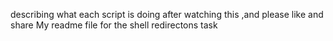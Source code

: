 describing what each script is doing after watching this ,and please like and share
My readme file for the shell redirectons task
